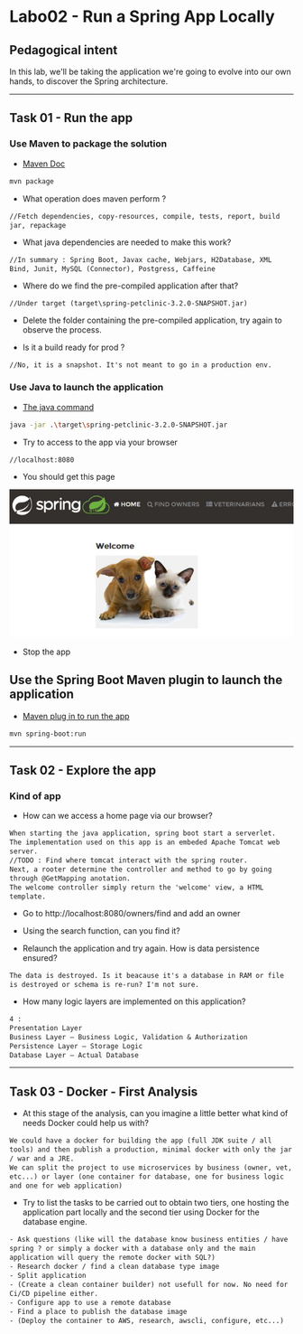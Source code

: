 # Labo02 - Run a Spring App Locally

## Pedagogical intent
In this lab, we'll be taking the application we're going to evolve into our own hands, to discover the Spring architecture.

---

## Task 01 - Run the app

### Use Maven to package the solution

* [Maven Doc](https://maven.apache.org/guides/getting-started/maven-in-five-minutes.html#build-the-project)

```bash
mvn package
```

* What operation does maven perform ?

```
//Fetch dependencies, copy-resources, compile, tests, report, build jar, repackage
```

* What java dependencies are needed to make this work?

```
//In summary : Spring Boot, Javax cache, Webjars, H2Database, XML Bind, Junit, MySQL (Connector), Postgress, Caffeine 
```

* Where do we find the pre-compiled application after that?

```
//Under target (target\spring-petclinic-3.2.0-SNAPSHOT.jar)
```

* Delete the folder containing the pre-compiled application, try again to observe the process.

* Is it a build ready for prod ?

```
//No, it is a snapshot. It's not meant to go in a production env.
```

### Use Java to launch the application

* [The java command](https://docs.oracle.com/en/java/javase/14/docs/specs/man/java.html)

```bash
java -jar .\target\spring-petclinic-3.2.0-SNAPSHOT.jar
```

* Try to access to the app via your browser

```
//localhost:8080
```

* You should get this page

![Home Page](img/webappSample.JPG)

* Stop the app

## Use the Spring Boot Maven plugin to launch the application

* [Maven plug in to run the app](https://docs.spring.io/spring-boot/docs/current/maven-plugin/reference/htmlsingle/#run)

```bash
mvn spring-boot:run
```

---

## Task 02 - Explore the app

### Kind of app

* How can we access a home page via our browser?

```
When starting the java application, spring boot start a serverlet. 
The implementation used on this app is an embeded Apache Tomcat web server.
//TODO : Find where tomcat interact with the spring router.
Next, a rooter determine the controller and method to go by going through @GetMapping anotation.
The welcome controller simply return the 'welcome' view, a HTML template.
```

* Go to http://localhost:8080/owners/find and add an owner

* Using the search function, can you find it?

* Relaunch the application and try again. How is data persistence ensured?

```
The data is destroyed. Is it beacause it's a database in RAM or file is destroyed or schema is re-run? I'm not sure.
```

* How many logic layers are implemented on this application?

```
4 :
Presentation Layer
Business Layer – Business Logic, Validation & Authorization
Persistence Layer – Storage Logic
Database Layer – Actual Database
```

---
## Task 03 - Docker - First Analysis

* At this stage of the analysis, can you imagine a little better what kind of needs Docker could help us with?

```
We could have a docker for building the app (full JDK suite / all tools) and then publish a production, minimal docker with only the jar / war and a JRE.
We can split the project to use microservices by business (owner, vet, etc...) or layer (one container for database, one for business logic and one for web application)
```

* Try to list the tasks to be carried out to obtain two tiers, one hosting the application part locally and the second tier using Docker for the database engine.

```
- Ask questions (like will the database know business entities / have spring ? or simply a docker with a database only and the main application will query the remote docker with SQL?)
- Research docker / find a clean database type image
- Split application 
- (Create a clean container builder) not usefull for now. No need for Ci/CD pipeline either.
- Configure app to use a remote database
- Find a place to publish the database image
- (Deploy the container to AWS, research, awscli, configure, etc...)
```
